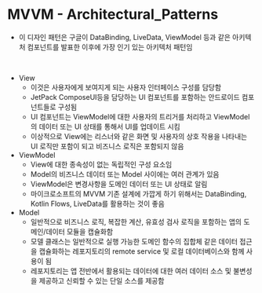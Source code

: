 # MVVM - Architectural_Patterns

* 이 디자인 패턴은 구글이 DataBinding, LiveData, ViewModel 등과 같은 아키텍처 컴포넌트를 발표한 이후에 가장 인기 있는 아키텍처 패턴임

<br>

* View
  * 이것은 사용자에게 보여지게 되는 사용자 인터페이스 구성를 담당함
  * JetPack ComposeUI등을 담당하는 UI 컴포넌트를 포함하는 안드로이드 컴포넌트들로 구성됨
  * UI 컴포넌트는 ViewModel에 대한 사용자의 트리거를 처리하고 ViewModel의 데이터 또는 UI 상태를 통해서 UI를 업데이트 시킴
  * 이상적으로 View에는 리스너와 같은 화면 및 사용자의 상호 작용을 나타내는 UI 로직만 포함이 되고 비즈니스 로직은 포함되지 않음
* ViewModel
  * View에 대한 종속성이 없는 독립적인 구성 요소임
  * Model의 비즈니스 데이터 또는 Model 사이에는 여러 관계가 있음
  * ViewModel은 변경사항을 도메인 데이터 또는 UI 상태로 알림
  * 마이크로소프트의 MVVM 기존 설계에 가깝게 하기 위해서는 DataBinding, Kotlin Flows, LiveData를 활용하는 것이 좋음
* Model
  * 일반적으로 비즈니스 로직, 복잡한 계산, 유효성 검사 로직을 포함하는 앱의 도메인/데이터 모듈을 캡슐화함
  * 모델 클래스는 일반적으로 실행 가능한 도메인 함수의 집합체 같은 데이터 접근을 캡슐화하는 레포지토리의 remote service 및 로컬 데이터베이스와 함께 사용이 됨
  * 레포지토리는 앱 전반에서 활용되는 데이터에 대한 여러 데이터 소스 및 불변성을 제공하고 신뢰할 수 있는 단일 소스를 제공함